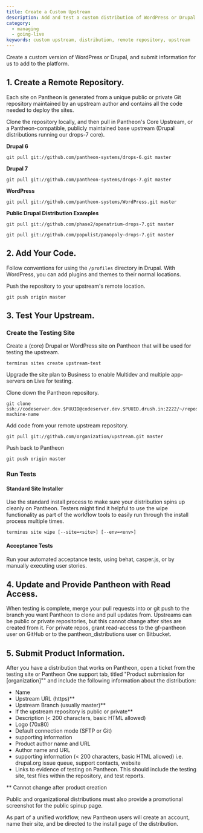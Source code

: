 ```yaml
---
title: Create a Custom Upstream
description: Add and test a custom distribution of WordPress or Drupal.
category:
  - managing
  - going-live
keywords: custom upstream, distribution, remote repository, upstream
---
```

Create a custom version of WordPress or Drupal, and submit information for us to add to the platform. 

## 1. Create a Remote Repository.

Each site on Pantheon is generated from a unique public or private Git repository maintained by an upstream author and contains all the code needed to deploy the sites.

Clone the repository locally, and then pull in Pantheon's Core Upstream, or a Pantheon-compatible, publicly maintained base upstream (Drupal distributions running our drops-7 core).

**Drupal 6**

```
git pull git://github.com/pantheon-systems/drops-6.git master
```

**Drupal 7**

```
git pull git://github.com/pantheon-systems/drops-7.git master
```

**WordPress**

```
git pull git://github.com/pantheon-systems/WordPress.git master
```

**Public Drupal Distribution Examples**

```
git pull git://github.com/phase2/openatrium-drops-7.git master
```

```
git pull git://github.com/populist/panopoly-drops-7.git master
```

## 2. Add Your Code.

Follow conventions for using the `/profiles` directory in Drupal. With WordPress, you can add plugins and themes to their normal locations.

Push the repository to your upstream's remote location.

```
git push origin master
```

## 3. Test Your Upstream.

### Create the Testing Site

Create a (core) Drupal or WordPress site on Pantheon that will be used for testing the upstream.

```
terminus sites create upstream-test
```

Upgrade the site plan to Business to enable Multidev and multiple app-servers on Live for testing.

Clone down the Pantheon repository.

```
git clone ssh://codeserver.dev.$PUUID@codeserver.dev.$PUUID.drush.in:2222/~/repository.git machine-name
```

Add code from your remote upstream repository.

```
git pull git://github.com/organization/upstream.git master
```

Push back to Pantheon

```
git push origin master
```

### Run Tests

#### Standard Site Installer

Use the standard install process to make sure your distribution spins up cleanly on Pantheon. Testers might find it helpful to use the wipe functionality as part of the workflow tools to easily run through the install process multiple times. 
```
terminus site wipe [--site=<site>] [--env=<env>]
```

#### Acceptance Tests

Run your automated acceptance tests, using behat, casper.js, or by manually executing user stories.

## 4. Update and Provide Pantheon with Read Access.

When testing is complete, merge your pull requests into or git push to the branch you want Pantheon to clone and pull updates from. Upstreams can be public or private repositories, but this cannot change after sites are created from it. For private repos, grant read-access to the gf-pantheon user on GitHub or to the pantheon\_distributions user on Bitbucket.

## 5. Submit Product Information.

After you have a distribution that works on Pantheon, open a ticket from the testing site or Pantheon One support tab, titled "Product submission for [organization]"" and include the following information about the distribution:

- Name
- Upstream URL (https)\*\*
- Upstream Branch (usually master)\*\*
- If the upstream repository is public or private\*\*
- Description (< 200 characters, basic HTML allowed)
- Logo (70x80)
- Default connection mode (SFTP or Git)
- supporting information
- Product author name and URL
- Author name and URL
- supporting information (< 200 characters, basic HTML allowed) i.e. drupal.org issue queue, support contacts, website
- Links to evidence of testing on Pantheon. This should include the testing site, test files within the repository, and test reports.

\*\* Cannot change after product creation

Public and organizational distributions must also provide a promotional screenshot for the public spinup page.

As part of a unified workflow, new Pantheon users will create an account, name their site, and be directed to the install page of the distribution.
